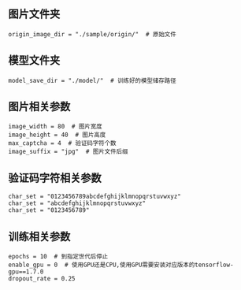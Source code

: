 ## 图片文件夹
```
origin_image_dir = "./sample/origin/"  # 原始文件
```
## 模型文件夹
```
model_save_dir = "./model/"  # 训练好的模型储存路径
```
## 图片相关参数
```
image_width = 80  # 图片宽度
image_height = 40  # 图片高度
max_captcha = 4  # 验证码字符个数
image_suffix = "jpg"  # 图片文件后缀
```

## 验证码字符相关参数
```
char_set = "0123456789abcdefghijklmnopqrstuvwxyz"
char_set = "abcdefghijklmnopqrstuvwxyz"
char_set = "0123456789"
```
## 训练相关参数
```
epochs = 10  # 到指定世代后停止
enable_gpu = 0  # 使用GPU还是CPU,使用GPU需要安装对应版本的tensorflow-gpu==1.7.0
dropout_rate = 0.25
```